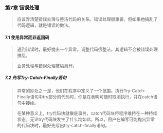 ### 第7章 错误处理

> 应该弄清楚错误处理与整洁代码的关系。错误处理很重要，但如果他搞乱了代码逻辑，就是错误的做法。

#### 7.1 使用异常而非返回码

> 遇到错误时，最好抛出一个异常。调整代码很整洁，其逻辑不会被错误处理搞乱。

> 业务处理与错误处理被隔离开。

##### 7.2 先写Try-Catch-Finally语句

> 异常的妙处之一是，他们在程序中定义了一个范围。执行Try-Catch-Finally语句中try部分的代码时，你是在表明可随时取消执行，并在catch语句中接续。

> 在某种意义上，try代码块就像是事务，catch代码块将程序维持在一种持续状态。无论try代码块发生了什么均如此。所以，用户在编写可能抛出异常的代码块时，最好先写出try-catch-finally语句。
>
> 

